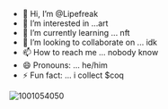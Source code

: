 - 👋 Hi, I’m @Lipefreak
- 👀 I’m interested in ...art
- 🌱 I’m currently learning ... nft
- 💞️ I’m looking to collaborate on ... idk
- 📫 How to reach me ... nobody know
- 😄 Pronouns: ... he/him
- ⚡ Fun fact: ... i collect $coq

<!---
Lipefreak/Lipefreak is a ✨ special ✨ repository because its `README.md` (this file) appears on your GitHub profile.
You can click the Preview link to take a look at your changes.
--->
![1001054050](https://github.com/Lipefreak/Lipefreak/assets/168364866/46e25a7b-d244-4bc7-a06e-c4b94c446ca2)
